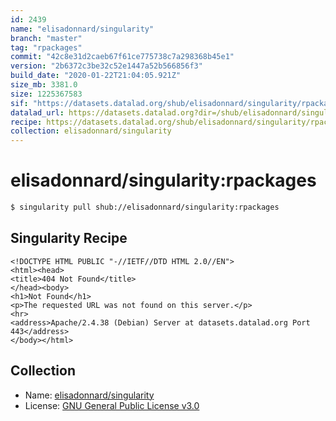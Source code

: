 ```yaml
---
id: 2439
name: "elisadonnard/singularity"
branch: "master"
tag: "rpackages"
commit: "42c8e31d2caeb67f61ce775738c7a298368b45e1"
version: "2b6372c3be32c52e1447a52b566856f3"
build_date: "2020-01-22T21:04:05.921Z"
size_mb: 3381.0
size: 1225367583
sif: "https://datasets.datalad.org/shub/elisadonnard/singularity/rpackages/2020-01-22-42c8e31d-2b6372c3/2b6372c3be32c52e1447a52b566856f3.sif"
datalad_url: https://datasets.datalad.org?dir=/shub/elisadonnard/singularity/rpackages/2020-01-22-42c8e31d-2b6372c3/
recipe: https://datasets.datalad.org/shub/elisadonnard/singularity/rpackages/2020-01-22-42c8e31d-2b6372c3/Singularity
collection: elisadonnard/singularity
---
```


# elisadonnard/singularity:rpackages

```bash
$ singularity pull shub://elisadonnard/singularity:rpackages
```

## Singularity Recipe

```singularity
<!DOCTYPE HTML PUBLIC "-//IETF//DTD HTML 2.0//EN">
<html><head>
<title>404 Not Found</title>
</head><body>
<h1>Not Found</h1>
<p>The requested URL was not found on this server.</p>
<hr>
<address>Apache/2.4.38 (Debian) Server at datasets.datalad.org Port 443</address>
</body></html>
```

## Collection

 - Name: [elisadonnard/singularity](https://github.com/elisadonnard/singularity)
 - License: [GNU General Public License v3.0](https://api.github.com/licenses/gpl-3.0)

